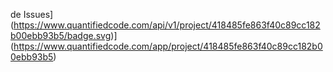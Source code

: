 
de Issues](https://www.quantifiedcode.com/api/v1/project/418485fe863f40c89cc182b00ebb93b5/badge.svg)](https://www.quantifiedcode.com/app/project/418485fe863f40c89cc182b00ebb93b5)

